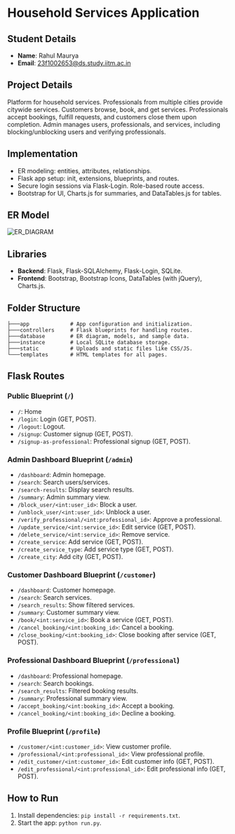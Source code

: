 # Household Services Application

## Student Details

- **Name**: Rahul Maurya
- **Email**: 23f1002653@ds.study.iitm.ac.in

## Project Details

Platform for household services. Professionals from multiple cities provide citywide services. Customers browse, book, and get services. Professionals accept bookings, fulfill requests, and customers close them upon completion. Admin manages users, professionals, and services, including blocking/unblocking users and verifying professionals.

## Implementation

- ER modeling: entities, attributes, relationships.
- Flask app setup: init, extensions, blueprints, and routes.
- Secure login sessions via Flask-Login. Role-based route access.
- Bootstrap for UI, Charts.js for summaries, and DataTables.js for tables.

## ER Model

![ER_DIAGRAM](https://res.cloudinary.com/daxr8jvmt/image/upload/v1732782076/ER_DIAGRAM_grrrsq.png)

## Libraries

- **Backend**: Flask, Flask-SQLAlchemy, Flask-Login, SQLite.
- **Frontend**: Bootstrap, Bootstrap Icons, DataTables (with jQuery), Charts.js.

## Folder Structure

```
├───app             # App configuration and initialization.
├───controllers     # Flask blueprints for handling routes.
├───database        # ER diagram, models, and sample data.
├───instance        # Local SQLite database storage.
├───static          # Uploads and static files like CSS/JS.
└───templates       # HTML templates for all pages.
```

## Flask Routes

### Public Blueprint (`/`)

- `/`: Home
- `/login`: Login (GET, POST).
- `/logout`: Logout.
- `/signup`: Customer signup (GET, POST).
- `/signup-as-professional`: Professional signup (GET, POST).

### Admin Dashboard Blueprint (`/admin`)

- `/dashboard`: Admin homepage.
- `/search`: Search users/services.
- `/search-results`: Display search results.
- `/summary`: Admin summary view.
- `/block_user/<int:user_id>`: Block a user.
- `/unblock_user/<int:user_id>`: Unblock a user.
- `/verify_professional/<int:professional_id>`: Approve a professional.
- `/update_service/<int:service_id>`: Edit service (GET, POST).
- `/delete_service/<int:service_id>`: Remove service.
- `/create_service`: Add service (GET, POST).
- `/create_service_type`: Add service type (GET, POST).
- `/create_city`: Add city (GET, POST).

### Customer Dashboard Blueprint (`/customer`)

- `/dashboard`: Customer homepage.
- `/search`: Search services.
- `/search_results`: Show filtered services.
- `/summary`: Customer summary view.
- `/book/<int:service_id>`: Book a service (GET, POST).
- `/cancel_booking/<int:booking_id>`: Cancel a booking.
- `/close_booking/<int:booking_id>`: Close booking after service (GET, POST).

### Professional Dashboard Blueprint (`/professional`)

- `/dashboard`: Professional homepage.
- `/search`: Search bookings.
- `/search_results`: Filtered booking results.
- `/summary`: Professional summary view.
- `/accept_booking/<int:booking_id>`: Accept a booking.
- `/cancel_booking/<int:booking_id>`: Decline a booking.

### Profile Blueprint (`/profile`)

- `/customer/<int:customer_id>`: View customer profile.
- `/professional/<int:professional_id>`: View professional profile.
- `/edit_customer/<int:customer_id>`: Edit customer info (GET, POST).
- `/edit_professional/<int:professional_id>`: Edit professional info (GET, POST).

## How to Run

1. Install dependencies: `pip install -r requirements.txt`.
2. Start the app: `python run.py`.
